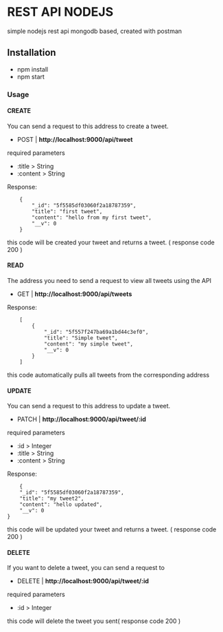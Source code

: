 # REST API NODEJS

simple nodejs rest api mongodb based, created with postman

## Installation

- npm install
- npm start

### Usage

#### CREATE

You can send a request to this address to create a tweet.

- POST | **http://localhost:9000/api/tweet**

required parameters

- :title > String
- :content > String

Response:

```
    {
        "_id": "5f5585df03060f2a18787359",
        "title": "first tweet",
        "content": "hello from my first tweet",
        "__v": 0
    }
```

this code will be created your tweet and returns a tweet. ( response code 200 )

#### READ

The address you need to send a request to view all tweets using the API

- GET | **http://localhost:9000/api/tweets**

Response:

```
    [
        {
            "_id": "5f557f247ba69a1bd44c3ef0",
            "title": "Simple tweet",
            "content": "my simple tweet",
            "__v": 0
        }
    ]
```

this code automatically pulls all tweets from the corresponding address

#### UPDATE

You can send a request to this address to update a tweet.

- PATCH | **http://localhost:9000/api/tweet/:id**

required parameters

- :id > Integer
- :title > String
- :content > String

Response:

```
    {
    "_id": "5f5585df03060f2a18787359",
    "title": "my tweet2",
    "content": "hello updated",
    "__v": 0
}
```

this code will be updated your tweet and returns a tweet. ( response code 200 )

#### DELETE

If you want to delete a tweet, you can send a request to

- DELETE | **http://localhost:9000/api/tweet/:id**

required parameters

- :id > Integer

this code will delete the tweet you sent( response code 200 )
